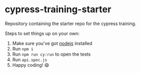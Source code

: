 # cypress-training-starter


Repository containing the starter repo for the cypress training.

Steps to set things up on your own:

1. Make sure you've got [nodejs](https://nodejs.org/en/) installed
2. Run `npm i`
3. Run `npm run cy:run` to open the tests
4. Run `api.spec.js`
5. Happy coding! 😄

